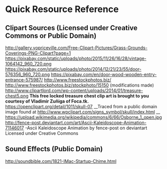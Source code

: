 # Quick Resource Reference

## Clipart Sources (Licensed under Creative Commons or Public Domain)
http://gallery.yopriceville.com/Free-Clipart-Pictures/Grass-Grounds-Coverings-PNG-Clipart?page=1
https://pixabay.com/static/uploads/photo/2015/11/26/16/28/vintage-1064142_960_720.png
https://pixabay.com/static/uploads/photo/2014/12/21/23/55/door-576356_960_720.png
https://pixabay.com/en/door-wood-wooden-entry-entrance-575987/
http://www.freestockphotos.biz/
http://www.freestockphotos.biz/stockphoto/15150 (modifications made)
http://www.clipartlord.com/wp-content/uploads/2014/01/treasure-chest5.png __This free locked treasure chest clip art is brought to you courtesy of Vladimir Zuñiga of Foca.tk.__
https://openclipart.org/detail/1011/skull-07 __Traced from a public domain image found at http://www.wpclipart.com/signs_symbol/skull/index.html __
https://upload.wikimedia.org/wikipedia/commons/6/66/Osborne_1_open.jpg
http://fence-post.deviantart.com/art/Ascii-Kaleidoscope-Animation-71146017 -Ascii Kaleidoscope Animation by fence-post on deviantart Licensed under Creative Commons

## Sound Effects (Public Domain)
http://soundbible.com/1821-IMac-Startup-Chime.html
